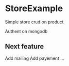 # StoreExample

Simple store crud on product

Authent on mongodb

## Next feature 

Add mailing
Add payement
...
